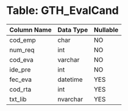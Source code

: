 # Table: GTH_EvalCand

| Column Name | Data Type | Nullable |
|-------------|-----------|----------|
| cod_emp | char | NO |
| num_req | int | NO |
| cod_eva | varchar | NO |
| ide_pre | int | NO |
| fec_eva | datetime | YES |
| cod_rta | int | YES |
| txt_lib | nvarchar | YES |
